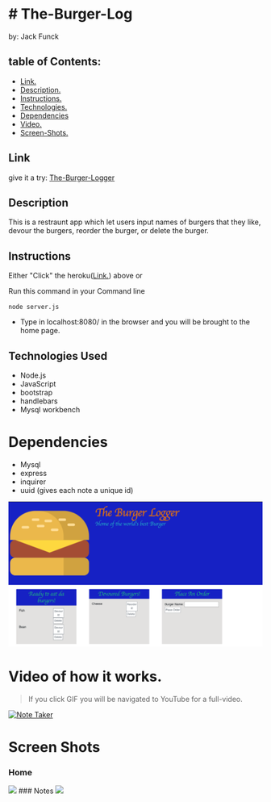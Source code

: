 # # The-Burger-Log
by: Jack Funck


## table of Contents:
 - [Link.](#link)
 - [ Description. ](#desc)
 - [ Instructions. ](#instr)
 - [Technologies.](#tc)
 - [Dependencies](#dep)
 - [ Video. ](#video)
 - [Screen-Shots.](#sc)

<a name="link"></a>
## Link
give it a try: <a href="https://agile-waters-80427.herokuapp.com/" target="_blank">The-Burger-Logger</a>

<a name="desc"></a>
## Description
This is a restraunt app which let users input names of burgers that they like, devour the burgers, reorder the burger, or delete the burger.


<a name="instr"></a>
## Instructions
Either "Click" the heroku([Link.](#link)) above or

Run this command in your Command line
```
node server.js
```
* Type in localhost:8080/ in the browser and you will be brought to the home page.


<a name="tc"></a>
## Technologies Used
* Node.js
* JavaScript
* bootstrap
* handlebars
* Mysql workbench

<a name="dep"></a>
# Dependencies
* Mysql
* express
* inquirer
* uuid (gives each note a unique id)

<img src="public/assets/image/bur.png">

<a name="video"></a>
# Video of how it works.
> If you click GIF you will be navigated to YouTube for a full-video.

[![Note Taker](https://media.giphy.com/media/EUhCh1QqkLfBQqvfXc/giphy.gif)](https://youtu.be/f-eAdCKbS6o)



<a name="sc"></a>
# Screen Shots
### Home
<img src="Images/noteHome.png">
### Notes
<img src="Images/noteNotes.png">
